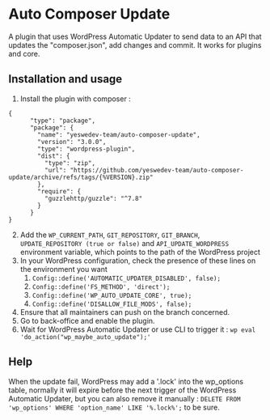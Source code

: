 # Auto Composer Update

A plugin that uses WordPress Automatic Updater to send data to an API that updates the "composer.json", add changes and commit. It works for plugins and core.

## Installation and usage

1. Install the plugin with composer :

```
{
      "type": "package",
      "package": {
        "name": "yeswedev-team/auto-composer-update",
        "version": "3.0.0",
        "type": "wordpress-plugin",
        "dist": {
          "type": "zip",
          "url": "https://github.com/yeswedev-team/auto-composer-update/archive/refs/tags/{%VERSION}.zip"
        },
        "require": {
          "guzzlehttp/guzzle": "^7.8"
        }
      }
}
```
  
2. Add the `WP_CURRENT_PATH`, `GIT_REPOSITORY`, `GIT_BRANCH`, `UPDATE_REPOSITORY (true or false)` and `API_UPDATE_WORDPRESS` environment variable, which points to the path of the WordPress project
3. In your WordPress configuration, check the presence of these lines on the environment you want
   1. `Config::define('AUTOMATIC_UPDATER_DISABLED', false);`
   2. `Config::define('FS_METHOD', 'direct');`
   3. `Config::define('WP_AUTO_UPDATE_CORE', true);`
   4. `Config::define('DISALLOW_FILE_MODS', false);`
4. Ensure that all maintainers can push on the branch concerned.
5. Go to back-office and enable the plugin.
6. Wait for WordPress Automatic Updater or use CLI to trigger it : `wp eval 'do_action("wp_maybe_auto_update");'`

## Help

When the update fail, WordPress may add a '.lock' into the wp_options table, normally it will expire before the next trigger of the WordPress Automatic Updater, but you can also remove it manually : `DELETE FROM 'wp_options' WHERE 'option_name' LIKE '%.lock%';` to be sure.
